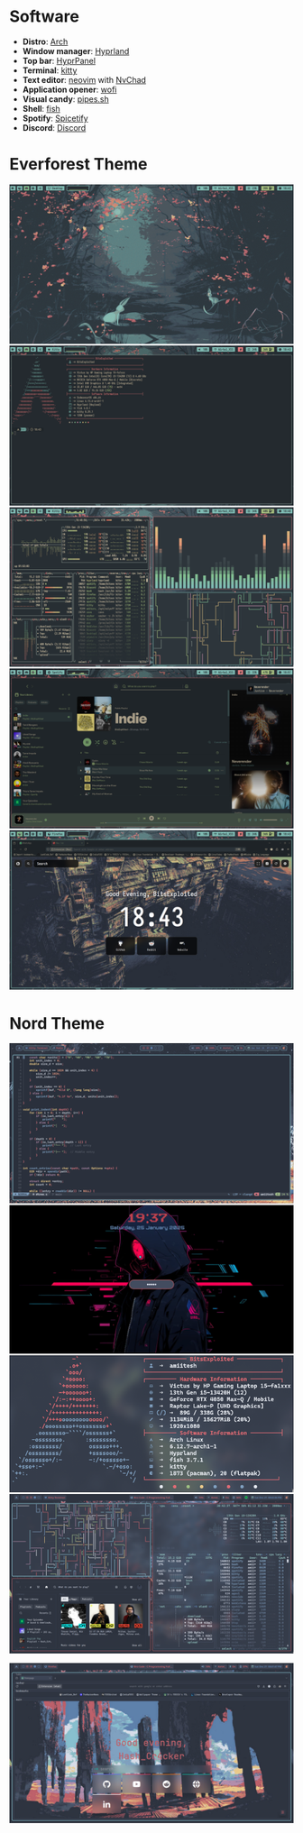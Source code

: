 # Software
-   **Distro**: [Arch](https://archlinux.org)
-   **Window manager**: [Hyprland](https://hyprland.org/)
-   **Top bar**: [HyprPanel](https://hyprpanel.com/)
-   **Terminal**: [kitty](https://github.com/kovidgoyal/kitty)
-   **Text editor**: [neovim](https://github.com/neovim/neovim) with [NvChad](https://nvchad.com)
-   **Application opener**: [wofi](https://github.com/davatorium/rofi)
-   **Visual candy**: [pipes.sh](https://github.com/pipeseroni/pipes.sh)
-   **Shell**: [fish](https://github.com/fish-shell/fish-shell)
-   **Spotify**: [Spicetify](https://github.com/spicetify)
-   **Discord**: [Discord](https://betterdiscord.app/)


# Everforest Theme

![riceSS](everforest_main.png)
![riceSS](kitty.png)
![riceSS](applications_everforest.png)
![riceSS](spotify_everforest.png)
![riceSS](ff_everforest.png)

# Nord Theme
![riceSS](neovide.png)
![riceSS](hyprlock.png)
![riceSS](neofetch.png)
![riceSS](application1.png)


![riceSS](firefox.png)

